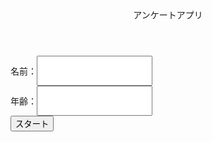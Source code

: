 
<!DOCTYPE html>
<html lang="en">
<head>
    <meta charset="UTF-8">
    <meta http-equiv="X-UA-Compatible" content="IE=edge">
    <meta name="viewport" content="width=device-width, initial-scale=1.0">
    <link rel="stylesheet" href="css/reset.css">
    <link rel="stylesheet" href="css/style.css">
    <title>Document</title>
</head>
<body>
  <header>アンケートアプリ</header>
  <div>
  <form method="post" action="index_first.php">
    <div style="display:flex;">
        <p>名前：</p>
        <input name="name">
    </div>
    <div style="display:flex;">
        <p>年齢：</p>
        <input name="age"> 
    </div>
    <input type="submit" value="スタート">
  </form>
    
</body>
</html>
